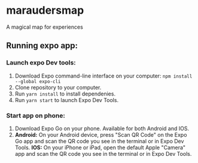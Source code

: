 # maraudersmap
A magical map for experiences


## Running expo app:
### Launch expo Dev tools:
1. Download Expo command-line interface on your computer: 
    `npm install --global expo-cli`
2. Clone repository to your computer. 
3. Run `yarn install` to install dependenies.
4. Run `yarn start` to launch Expo Dev Tools.

### Start app on phone:
1. Download Expo Go on your phone. Available for both Android and IOS. 
2. **Android:**
On your Android device, press "Scan QR Code" on the Expo Go app and scan the QR code you see in the terminal or in Expo Dev Tools. 
**IOS:**
On your iPhone or iPad, open the default Apple "Camera" app and scan the QR code you see in the terminal or in Expo Dev Tools.


